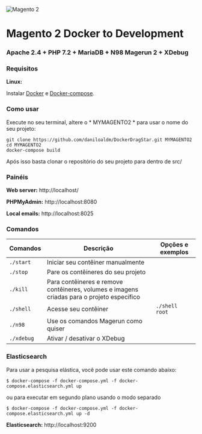 ![Magento 2](https://cdn.rawgit.com/rafaelstz/magento2-snippets-visualstudio/master/images/icon.png)

#  Magento 2 Docker to Development

### Apache 2.4 + PHP 7.2 + MariaDB + N98 Magerun 2 + XDebug

### Requisitos

**Linux:**

Instalar [Docker](https://docs.docker.com/engine/installation/linux/docker-ce/ubuntu/) e [Docker-compose](https://docs.docker.com/compose/install/#install-compose).

### Como usar

Execute no seu terminal, altere o * MYMAGENTO2 * para usar o nome do seu projeto:

```
git clone https://github.com/daniloaldm/DockerDragStar.git MYMAGENTO2
cd MYMAGENTO2
docker-compose build
```

Após isso basta clonar o repositório do seu projeto para dentro de src/

### Painéis

**Web server:** http://localhost/

**PHPMyAdmin:** http://localhost:8080

**Local emails:** http://localhost:8025

### Comandos

| Comandos  | Descrição  | Opções e exemplos |
|---|---|---|
| `./start`  | Iniciar seu contêiner manualmente  | |
| `./stop`  | Pare os contêineres do seu projeto  | |
| `./kill`  | Para contêineres e remove contêineres, volumes e imagens criadas para o projeto específico  | |
| `./shell`  | Acesse seu contêiner  | `./shell root` | |
| `./n98`  | Use os comandos Magerun como quiser | |
| `./xdebug`  |  Ativar / desativar o XDebug | |
<!---
| `./magento`  | Use o poder do Magento CLI  | |
| `./grunt-init`  | Prepare-se para usar o Grunt  | |
| `./grunt`  | Use o Grunt especificamente em seu tema ou completamente, ele fará a implantação e o observador.  | `./grunt luma` |
| `./xdebug`  |  Ativar / desativar o XDebug | |
| `./composer`  |  Use os comandos do Composer | `./composer update` |
| `./init`  | Se você não usou o comando CURL setup acima, use este comando alterando o nome do projeto.  | `./init MYMAGENTO2` |
-->

### Elasticsearch 

Para usar a pesquisa elástica, você pode usar este comando abaixo:

`$ docker-compose -f docker-compose.yml -f docker-compose.elasticsearch.yml up`

ou para executar em segundo plano usando o modo separado

`$ docker-compose -f docker-compose.yml -f docker-compose.elasticsearch.yml up -d`

**Elasticsearch:** http://localhost:9200

